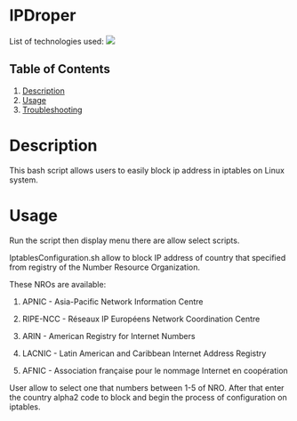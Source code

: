 # IPDroper

<div id="top"></div>
<p style="display: inline">
  <!-- List of technologies used --> 
  List of technologies used:
  
<img src="https://img.shields.io/badge/Linux--FFA500.svg?logo=Linux&style=plastic">

## Table of Contents

1. [Description](#Description)
2. [Usage](#Usage)
3. [Troubleshooting](#Troubleshooting)

# Description

This bash script allows users to easily block ip address in iptables on Linux system. 

# Usage

Run the script then display menu there are allow select scripts.

IptablesConfiguration.sh allow to block IP address of country that specified from registry of the Number Resource Organization.  

 These NROs are available:

 1) APNIC - Asia-Pacific Network Information Centre

 2) RIPE-NCC - Réseaux IP Européens Network Coordination Centre

 3) ARIN - American Registry for Internet Numbers

 4) LACNIC - Latin American and Caribbean Internet Address Registry

 5) AFNIC - Association française pour le nommage Internet en coopération

 User allow to select one that numbers between 1-5 of NRO.
 After that enter the country alpha2 code to block and begin the process of configuration on iptables.


